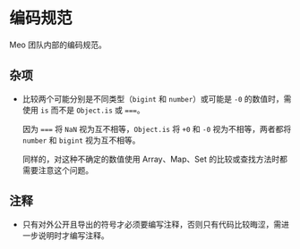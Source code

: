 # 编码规范

Meo 团队内部的编码规范。

## 杂项

- 比较两个可能分别是不同类型（`bigint` 和 `number`）或可能是 `-0` 的数值时，需使用 `is` 而不是 `Object.is` 或 `===`。

    因为 `===` 将 `NaN` 视为互不相等，`Object.is` 将 `+0` 和 `-0` 视为不相等，两者都将 `number` 和 `bigint` 视为互不相等。

    同样的，对这种不确定的数值使用 Array、Map、Set 的比较或查找方法时都需要注意这个问题。

## 注释

- 只有对外公开且导出的符号才必须要编写注释，否则只有代码比较晦涩，需进一步说明时才编写注释。
